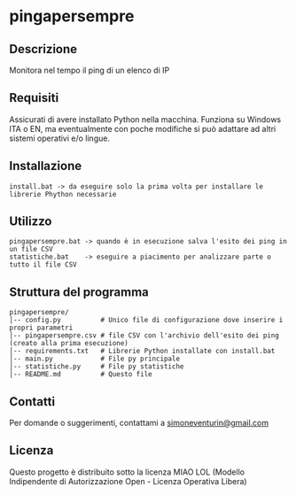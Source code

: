 # pingapersempre

## Descrizione
Monitora nel tempo il ping di un elenco di IP

## Requisiti
Assicurati di avere installato Python nella macchina. Funziona su Windows ITA o EN, ma eventualmente con poche modifiche si può adattare ad altri sistemi operativi e/o lingue.

## Installazione
```
install.bat -> da eseguire solo la prima volta per installare le librerie Phython necessarie
```

## Utilizzo
```
pingapersempre.bat -> quando è in esecuzione salva l'esito dei ping in un file CSV
statistiche.bat    -> eseguire a piacimento per analizzare parte o tutto il file CSV
```

## Struttura del programma

```
pingapersempre/
│-- config.py          # Unico file di configurazione dove inserire i propri parametri
│-- pingapersempre.csv # file CSV con l'archivio dell'esito dei ping (creato alla prima esecuzione)
│-- requirements.txt   # Librerie Python installate con install.bat
│-- main.py            # File py principale
│-- statistiche.py     # File py statistiche
│-- README.md          # Questo file
```

## Contatti
Per domande o suggerimenti, contattami a simoneventurin@gmail.com

## Licenza
Questo progetto è distribuito sotto la licenza MIAO LOL
(Modello Indipendente di Autorizzazione Open - Licenza Operativa Libera)

